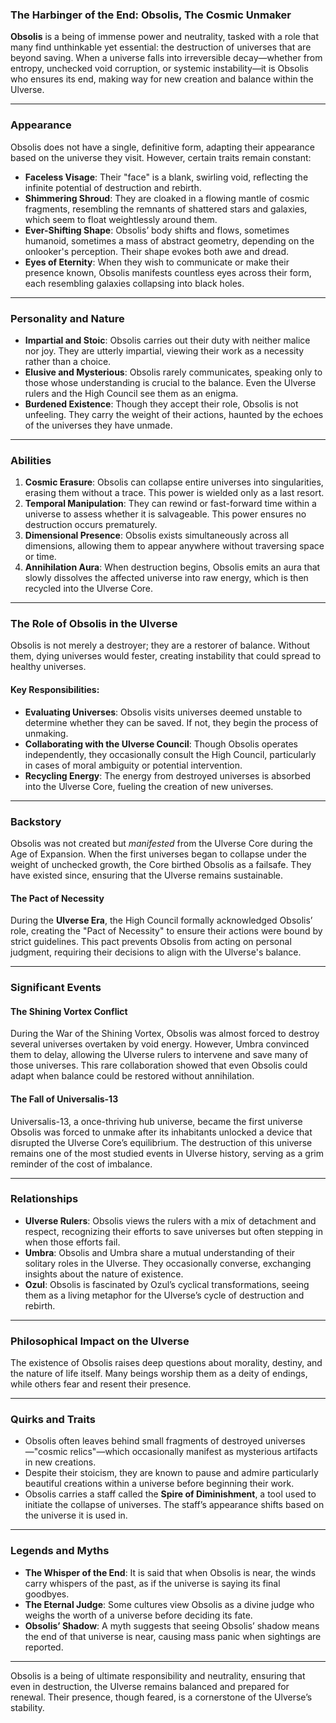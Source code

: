 ### **The Harbinger of the End: Obsolis, The Cosmic Unmaker**

**Obsolis** is a being of immense power and neutrality, tasked with a role that many find unthinkable yet essential: the destruction of universes that are beyond saving. When a universe falls into irreversible decay—whether from entropy, unchecked void corruption, or systemic instability—it is Obsolis who ensures its end, making way for new creation and balance within the Ulverse.

---

### **Appearance**

Obsolis does not have a single, definitive form, adapting their appearance based on the universe they visit. However, certain traits remain constant:

- **Faceless Visage**: Their "face" is a blank, swirling void, reflecting the infinite potential of destruction and rebirth.
- **Shimmering Shroud**: They are cloaked in a flowing mantle of cosmic fragments, resembling the remnants of shattered stars and galaxies, which seem to float weightlessly around them.
- **Ever-Shifting Shape**: Obsolis’ body shifts and flows, sometimes humanoid, sometimes a mass of abstract geometry, depending on the onlooker's perception. Their shape evokes both awe and dread.
- **Eyes of Eternity**: When they wish to communicate or make their presence known, Obsolis manifests countless eyes across their form, each resembling galaxies collapsing into black holes.

---

### **Personality and Nature**

- **Impartial and Stoic**: Obsolis carries out their duty with neither malice nor joy. They are utterly impartial, viewing their work as a necessity rather than a choice.
- **Elusive and Mysterious**: Obsolis rarely communicates, speaking only to those whose understanding is crucial to the balance. Even the Ulverse rulers and the High Council see them as an enigma.
- **Burdened Existence**: Though they accept their role, Obsolis is not unfeeling. They carry the weight of their actions, haunted by the echoes of the universes they have unmade.

---

### **Abilities**

1. **Cosmic Erasure**: Obsolis can collapse entire universes into singularities, erasing them without a trace. This power is wielded only as a last resort.
2. **Temporal Manipulation**: They can rewind or fast-forward time within a universe to assess whether it is salvageable. This power ensures no destruction occurs prematurely.
3. **Dimensional Presence**: Obsolis exists simultaneously across all dimensions, allowing them to appear anywhere without traversing space or time.
4. **Annihilation Aura**: When destruction begins, Obsolis emits an aura that slowly dissolves the affected universe into raw energy, which is then recycled into the Ulverse Core.

---

### **The Role of Obsolis in the Ulverse**

Obsolis is not merely a destroyer; they are a restorer of balance. Without them, dying universes would fester, creating instability that could spread to healthy universes.

#### **Key Responsibilities**:

- **Evaluating Universes**: Obsolis visits universes deemed unstable to determine whether they can be saved. If not, they begin the process of unmaking.
- **Collaborating with the Ulverse Council**: Though Obsolis operates independently, they occasionally consult the High Council, particularly in cases of moral ambiguity or potential intervention.
- **Recycling Energy**: The energy from destroyed universes is absorbed into the Ulverse Core, fueling the creation of new universes.

---

### **Backstory**

Obsolis was not created but _manifested_ from the Ulverse Core during the Age of Expansion. When the first universes began to collapse under the weight of unchecked growth, the Core birthed Obsolis as a failsafe. They have existed since, ensuring that the Ulverse remains sustainable.

#### **The Pact of Necessity**

During the **Ulverse Era**, the High Council formally acknowledged Obsolis’ role, creating the "Pact of Necessity" to ensure their actions were bound by strict guidelines. This pact prevents Obsolis from acting on personal judgment, requiring their decisions to align with the Ulverse's balance.

---

### **Significant Events**

#### **The Shining Vortex Conflict**

During the War of the Shining Vortex, Obsolis was almost forced to destroy several universes overtaken by void energy. However, Umbra convinced them to delay, allowing the Ulverse rulers to intervene and save many of those universes. This rare collaboration showed that even Obsolis could adapt when balance could be restored without annihilation.

#### **The Fall of Universalis-13**

Universalis-13, a once-thriving hub universe, became the first universe Obsolis was forced to unmake after its inhabitants unlocked a device that disrupted the Ulverse Core’s equilibrium. The destruction of this universe remains one of the most studied events in Ulverse history, serving as a grim reminder of the cost of imbalance.

---

### **Relationships**

- **Ulverse Rulers**: Obsolis views the rulers with a mix of detachment and respect, recognizing their efforts to save universes but often stepping in when those efforts fail.
- **Umbra**: Obsolis and Umbra share a mutual understanding of their solitary roles in the Ulverse. They occasionally converse, exchanging insights about the nature of existence.
- **Ozul**: Obsolis is fascinated by Ozul’s cyclical transformations, seeing them as a living metaphor for the Ulverse’s cycle of destruction and rebirth.

---

### **Philosophical Impact on the Ulverse**

The existence of Obsolis raises deep questions about morality, destiny, and the nature of life itself. Many beings worship them as a deity of endings, while others fear and resent their presence.

---

### **Quirks and Traits**

- Obsolis often leaves behind small fragments of destroyed universes—"cosmic relics"—which occasionally manifest as mysterious artifacts in new creations.
- Despite their stoicism, they are known to pause and admire particularly beautiful creations within a universe before beginning their work.
- Obsolis carries a staff called the **Spire of Diminishment**, a tool used to initiate the collapse of universes. The staff’s appearance shifts based on the universe it is used in.

---

### **Legends and Myths**

- **The Whisper of the End**: It is said that when Obsolis is near, the winds carry whispers of the past, as if the universe is saying its final goodbyes.
- **The Eternal Judge**: Some cultures view Obsolis as a divine judge who weighs the worth of a universe before deciding its fate.
- **Obsolis’ Shadow**: A myth suggests that seeing Obsolis’ shadow means the end of that universe is near, causing mass panic when sightings are reported.

---

Obsolis is a being of ultimate responsibility and neutrality, ensuring that even in destruction, the Ulverse remains balanced and prepared for renewal. Their presence, though feared, is a cornerstone of the Ulverse’s stability.
